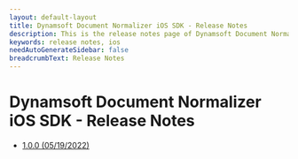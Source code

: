 ```yaml
---
layout: default-layout
title: Dynamsoft Document Normalizer iOS SDK - Release Notes
description: This is the release notes page of Dynamsoft Document Normalizer for iOS SDK.
keywords: release notes, ios
needAutoGenerateSidebar: false
breadcrumbText: Release Notes
---
```


# Dynamsoft Document Normalizer iOS SDK - Release Notes

- [1.0.0 (05/19/2022)](ios-1.md#100-05192022)
